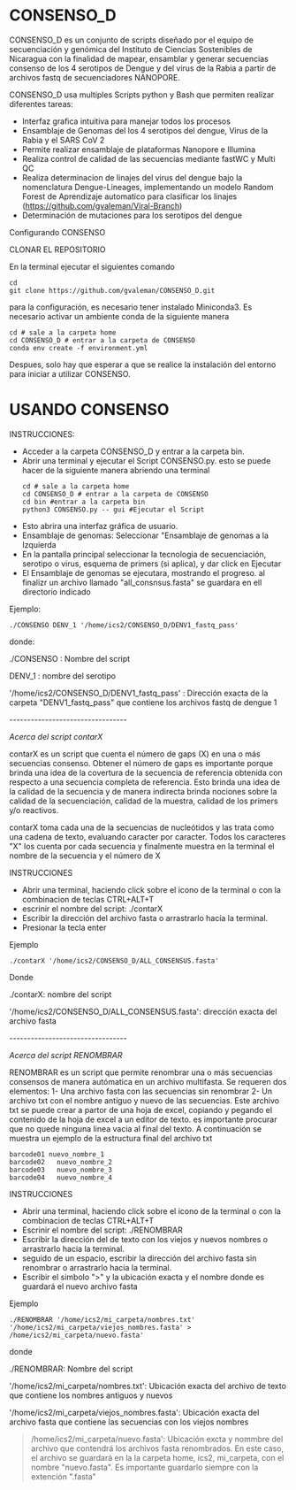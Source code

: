 # CONSENSO_D
CONSENSO_D es un conjunto de scripts diseñado por el equipo de secuenciación y genómica del Instituto de Ciencias Sostenibles de Nicaragua con la finalidad de mapear, ensamblar y generar secuencias consenso de los 4 serotipos de Dengue y del virus de la Rabia a partir de archivos fastq de secuenciadores NANOPORE.

CONSENSO_D usa multiples Scripts python y Bash que permiten realizar diferentes tareas:

  - Interfaz grafica intuitiva para manejar todos los procesos
  - Ensamblaje de Genomas del los 4 serotipos del dengue, Virus de la Rabia y el SARS CoV 2
  - Permite realizar ensamblaje de plataformas Nanopore e Illumina
  - Realiza control de calidad de las secuencias mediante fastWC y Multi QC
  - Realiza determinacion de linajes del virus del dengue bajo la nomenclatura Dengue-Lineages, implementando un modelo Random Forest de Aprendizaje automatico para clasificar los linajes (https://github.com/gvaleman/Viral-Branch)
  - Determinación de mutaciones para los serotipos del dengue

Configurando CONSENSO

  CLONAR EL REPOSITORIO

En la terminal ejecutar el siguientes comando
```
cd
git clone https://github.com/gvaleman/CONSENSO_D.git
```
para la configuración, es necesario tener instalado Miniconda3. Es necesario activar un ambiente conda de la siguiente manera
```
cd # sale a la carpeta home
cd CONSENSO_D # entrar a la carpeta de CONSENSO
conda env create -f environment.yml
```
Despues, solo hay que esperar a que se realice la instalación del entorno para iniciar a utilizar CONSENSO.

# USANDO CONSENSO
INSTRUCCIONES:
- Acceder a la carpeta CONSENSO_D y entrar a la carpeta bin.
- Abrir una terminal y ejecutar el Script CONSENSO.py. esto se puede hacer de la siguiente manera abriendo una terminal
  ```
  cd # sale a la carpeta home
  cd CONSENSO_D # entrar a la carpeta de CONSENSO
  cd bin #entrar a la carpeta bin
  python3 CONSENSO.py -- gui #Ejecutar el Script
  ```
- Esto abrira una interfaz gráfica de usuario.
- Ensamblaje de genomas: Seleccionar "Ensamblaje de genomas a la Izquierda
- En la pantalla principal seleccionar la tecnologia de secuenciación, serotipo o virus, esquema de primers (si aplica), y dar click en Ejecutar
- El Ensamblaje de genomas se ejecutara, mostrando el progreso. al finalizr un archivo llamado "all_consnsus.fasta" se guardara en ell directorio indicado

Ejemplo:
```
./CONSENSO DENV_1 '/home/ics2/CONSENSO_D/DENV1_fastq_pass'
```
  donde:
  
   ./CONSENSO : Nombre del script
   
   DENV_1 : nombre del serotipo
   
   '/home/ics2/CONSENSO_D/DENV1_fastq_pass' : Dirección exacta de la carpeta "DENV1_fastq_pass" que contiene los archivos fastq de dengue 1


*---------------------------------* 


*Acerca del script contarX*

contarX es un script que cuenta el número de gaps (X) en una o más secuencias consenso.
Obtener el número de gaps es importante porque brinda una idea de la covertura de la secuencia de referencia obtenida con respecto a una secuencia completa de referencia. Esto brinda una idea de la calidad de la secuencia y de manera indirecta brinda nociones sobre la calidad de la secuenciación, calidad de la muestra, calidad de los primers y/o reactivos.

contarX toma cada una de la secuencias de nucleótidos y las trata como una cadena de texto, evaluando caracter por caracter. Todos los caracteres "X" los cuenta por cada secuencia y finalmente muestra en la terminal el nombre de la secuencia y el número de X

INSTRUCCIONES
- Abrir una terminal, haciendo click sobre el icono de la terminal o con la combinacion de teclas CTRL+ALT+T
- escrinir el nombre del script: ./contarX
- Escribir la dirección del archivo fasta o arrastrarlo hacia la terminal.
- Presionar la tecla enter

Ejemplo
```
./contarX '/home/ics2/CONSENSO_D/ALL_CONSENSUS.fasta'
```
      
 Donde
 
   ./contarX: nombre del script
   
   '/home/ics2/CONSENSO_D/ALL_CONSENSUS.fasta': dirección exacta del archivo fasta 
   
   
   *---------------------------------* 


*Acerca del script RENOMBRAR*

RENOMBRAR es un script que permite renombrar una o más secuencias consensos de manera autómatica en un archivo multifasta.
Se requeren dos elementos:
 1- Una archivo fasta con las secuencias sin renombrar
 2- Un archivo txt con el nombre antiguo y nuevo de las secuencias. Este archivo txt se puede crear a partor de una hoja de excel, copiando y pegando el contenido de la hoja de excel a un editor de texto. es importante procurar que no quede ninguna linea vacia al final del texto. A continuación se muestra un ejemplo de la estructura final del archivo txt
 ```
barcode01 nuevo_nombre_1
barcode02	nuevo_nombre_2
barcode03	nuevo_nombre_3
barcode04	nuevo_nombre_4
```

INSTRUCCIONES
- Abrir una terminal, haciendo click sobre el icono de la terminal o con la combinacion de teclas CTRL+ALT+T
- Escrinir el nombre del script: ./RENOMBRAR
- Escribir la dirección del de texto con los viejos y nuevos nombres o arrastrarlo hacia la terminal.
- seguido de un espacio, escribir la dirección del archivo fasta sin renombrar o arrastrarlo hacia la terminal.
- Escribir el simbolo ">" y la ubicación exacta y el nombre donde es guardará el nuevo archivo fasta

Ejemplo
```
./RENOMBRAR '/home/ics2/mi_carpeta/nombres.txt'  '/home/ics2/mi_carpeta/viejos_nombres.fasta' > /home/ics2/mi_carpeta/nuevo.fasta'
```

  donde
  
 ./RENOMBRAR: Nombre del script
 
 '/home/ics2/mi_carpeta/nombres.txt': Ubicación exacta del archivo de texto que contiene los nombres antiguos y nuevos
 
 '/home/ics2/mi_carpeta/viejos_nombres.fasta': Ubicación exacta del archivo fasta que contiene las secuencias con los viejos nombres
 
  > /home/ics2/mi_carpeta/nuevo.fasta': Ubicación excta y nommbre del archivo que contendrá los archivos fasta renombrados. En este caso, el archivo se guardará en la la carpeta home, ics2, mi_carpeta, con el nombre "nuevo.fasta". Es importante guardarlo siempre con la extención ".fasta"
 
